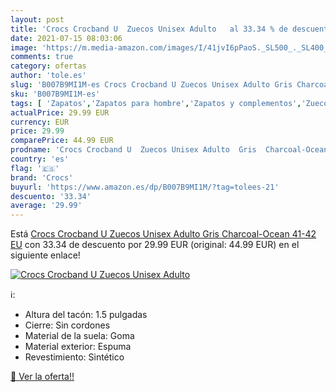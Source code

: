 ```yaml
---
layout: post
title: 'Crocs Crocband U  Zuecos Unisex Adulto   al 33.34 % de descuento'
date: 2021-07-15 08:03:06
image: 'https://m.media-amazon.com/images/I/41jvI6pPaoS._SL500_._SL400_.jpg'
comments: true
category: ofertas
author: 'tole.es'
slug: 'B007B9MI1M-es Crocs Crocband U Zuecos Unisex Adulto Gris Charcoal-Ocean...'
sku: 'B007B9MI1M-es'
tags: [ 'Zapatos','Zapatos para hombre','Zapatos y complementos','Zuecos y mules para hombre','crocs','zuecos', ]
actualPrice: 29.99 EUR
currency: EUR
price: 29.99
comparePrice: 44.99 EUR
prodname: 'Crocs Crocband U  Zuecos Unisex Adulto  Gris  Charcoal-Ocean   41-42 EU'
country: 'es'
flag: '🇪🇸'
brand: 'Crocs'
buyurl: 'https://www.amazon.es/dp/B007B9MI1M/?tag=tolees-21'
descuento: '33.34'
average: '29.99'
---
```


Está [Crocs Crocband U  Zuecos Unisex Adulto  Gris  Charcoal-Ocean   41-42 EU](https://www.amazon.es/dp/B007B9MI1M/?tag=tolees-21) con 33.34 de descuento por 29.99 EUR (original: 44.99 EUR) en el siguiente enlace!

[![Crocs Crocband U  Zuecos Unisex Adulto  ](https://m.media-amazon.com/images/I/41jvI6pPaoS._SL500_._SL400_.jpg)](https://www.amazon.es/dp/B007B9MI1M/?tag=tolees-21)

ℹ️:

- Altura del tacón: 1.5 pulgadas
- Cierre: Sin cordones
- Material de la suela: Goma
- Material exterior: Espuma
- Revestimiento: Sintético

[🛒 Ver la oferta!!](https://www.amazon.es/dp/B007B9MI1M/?tag=tolees-21)
